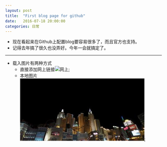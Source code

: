 ```yaml
---
layout: post
title:  "First blog page for github"
date:   2016-07-18 20:00:00
categories: 日常
---
```


- 现在看起来在Github上配置blog要容易很多了，而且官方也支持。
- 记得去年搞了很久也没弄好。今年一会就搞定了。

-------
- 载入图片有两种方式
    - 直接添加网上链接![网上](http://lorempixel.com/400/200);
    - 本地图片 ![本地](/assets/test-page-image-1.jpg);
